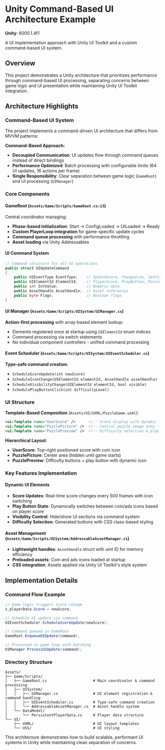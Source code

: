 # Unity Command-Based UI Architecture Example

**Unity**: 6000.1.4f1

A UI implementation approach with Unity UI Toolkit and a custom command-based UI system.

## Overview

This project demonstrates a Unity architecture that prioritizes performance through command-based UI processing, separating concerns between game logic and UI presentation while maintaining Unity UI Toolkit integration.

## Architecture Highlights

### Command-Based UI System

The project implements a command-driven UI architecture that differs from MVVM patterns:

**Command-Based Approach:**
- **Decoupled Communication**: UI updates flow through command queues instead of direct bindings
- **Performance Optimized**: Batch processing with configurable limits (64 UI updates, 16 actions per frame)
- **Single Responsibility**: Clear separation between game logic (`GameRoot`) and UI processing (`UIManager`)

### Core Components

#### GameRoot (`Assets/Game/Scripts/GameRoot.cs:13`)
Central coordinator managing:
- **Phase-based initialization**: Start → ConfigLoaded → UILoaded → Ready
- **Custom PlayerLoop integration** for game-specific update cycles
- **Command queue processing** with performance throttling
- **Asset loading** via Unity Addressables

#### UI Command System
```csharp
// Command structure for all UI operations
public struct UIUpdateCommand
{
    public UIEventType EventType;    // UpdateScore, ChangeIcon, SetVisibility, etc.
    public UIElementId ElementId;    // PlayerScore, PlayButton, PuzzleView, etc.
    public int IntValue;             // Numeric data
    public AssetHandle AssetHandle;  // Asset references
    public byte Flags;               // Boolean flags
}
```

#### UI Manager (`Assets/Game/Scripts/UISystem/UIManager.cs`)
**Action-first processing** with array-based element lookup:
- Elements registered once at startup using `UIElementId` enum indices
- Command processing via switch statements
- No individual component controllers - unified command processing

#### Event Scheduler (`Assets/Game/Scripts/UISystem/UIEventScheduler.cs`)
**Type-safe command creation**:
- `ScheduleScoreUpdate(int newScore)`
- `ScheduleIconChange(UIElementId elementId, AssetHandle assetHandle)`
- `ScheduleVisibilityChange(UIElementId elementId, bool visible)`
- `SchedulePlayButtonClick(int difficultyLevel)`

### UI Structure

**Template-Based Composition** (`Assets/UI/UXML/PuzzleGame.uxml`):
```xml
<ui:Template name="UserScore" />      <!-- Score display with dynamic icon -->
<ui:Template name="PuzzlePicture" />  <!-- Central puzzle image area -->
<ui:Template name="PuzzlePreview" />  <!-- Difficulty selection & play button -->
```

**Hierarchical Layout**:
- **UserScore**: Top-right positioned score with coin icon
- **PuzzlePicture**: Center area (hidden until game starts)
- **PuzzlePreview**: Difficulty buttons + play button with dynamic icon

### Key Features Implementation

#### Dynamic UI Elements
- **Score Updates**: Real-time score changes every 500 frames with icon switching
- **Play Button State**: Dynamically switches between coin/ads icons based on player score
- **Visibility Control**: Hide/show UI sections via command system
- **Difficulty Selection**: Generated buttons with CSS class-based styling

#### Asset Management (`Assets/Game/Scripts/UISystem/AddressableAssetManager.cs`)
- **Lightweight handles**: `AssetHandle` struct with uint ID for memory efficiency
- **Preloaded assets**: Coin and ads icons loaded at startup
- **CSS integration**: Assets applied via Unity UI Toolkit's style system

## Implementation Details

### Command Flow Example
```csharp
// Game logic triggers score change
s_playerData.Score = newScore;

// Schedule UI update via command
UIEventScheduler.ScheduleScoreUpdate(newScore);

// Command queued in GameRoot
GameRoot.EnqueueUIUpdate(command);

// Processed in game loop with batching
UIManager.ProcessUIUpdate(command);
```

### Directory Structure
```
Assets/
├── Game/Scripts/
│   ├── GameRoot.cs                     # Main coordinator & command processing
│   ├── UISystem/
│   │   ├── UIManager.cs                # UI element registration & command handling
│   │   ├── UIEventScheduler.cs         # Type-safe command creation
│   │   └── AddressableAssetManager.cs  # Asset handle system
│   └── DataModel/
│       └── PersistentPlayerData.cs     # Player data structure
└── UI/
    ├── UXML/                           # UI layout templates
    └── USS/                            # UI styling
```

This architecture demonstrates how to build scalable, performant UI systems in Unity while maintaining clean separation of concerns.